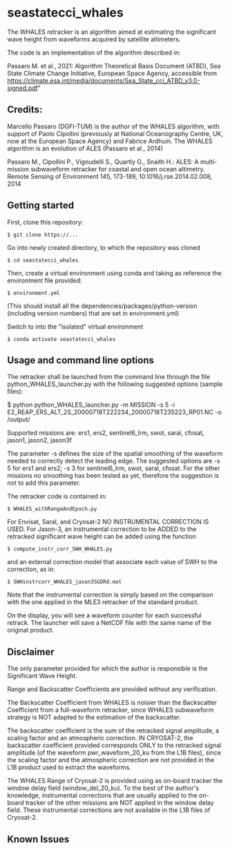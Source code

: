 # seastatecci_whales

The WHALES retracker is an algorithm aimed at estimating the significant wave height from waveforms acquired by satellite altimeters.

The code is an implementation of the algorithm described in:

Passaro M. et al., 2021: Algorithm Theoretical Basis Document (ATBD), Sea State Climate Change Initiative, European Space Agency, accessible from https://climate.esa.int/media/documents/Sea_State_cci_ATBD_v3.0-signed.pdf"

## Credits: 
Marcello Passaro (DGFI-TUM) is the author of the WHALES algorithm, with support of Paolo Cipollini (previously at National Oceanography Centre, UK, now at the European Space Agency) and Fabrice Ardhuin. The WHALES algorithm is an evolution of ALES (Passaro et al., 2014)

Passaro M., Cipollini P., Vignudelli S., Quartly G., Snaith H.: ALES: A multi-mission subwaveform retracker for coastal and open ocean altimetry. Remote Sensing of Environment 145, 173-189, 10.1016/j.rse.2014.02.008, 2014

## Getting started

First, clone this repository:

    $ git clone https://...

Go into newly created directory, to which the repository was cloned

    $ cd seastatecci_whales

Then, create a virtual environment using conda and taking as reference the environment file provided:

    $ environment.yml

(This should install all the dependencies/packages/python-version (including version numbers) that are set in environment.yml)

Switch to into the "isolated" virtual environment 

    $ conda activate seastatecci_whales


## Usage and command line options

The retracker shall be launched from the command line through the file python_WHALES_launcher.py with the following suggested options (sample files):

$ python python_WHALES_launcher.py -m MISSION -s 5 -i E2_REAP_ERS_ALT_2S_20000718T222234_20000718T235223_RP01.NC -o /output/

Supported missions are: ers1, ers2, sentinel6_lrm, swot, saral, cfosat, jason1, jason2, jason3f 

The parameter -s defines the size of the spatial smoothing of the waveform needed to correctly detect the leading edge. The suggested options are -s 5 for ers1 and ers2; -s 3 for sentinel6_lrm, swot, saral, cfosat. For the other missions no smoothing has been tested as yet, therefore the suggestion is not to add this parameter.

The retracker code is contained in:

    $ WHALES_withRangeAndEpoch.py
    
For Envisat, Saral, and Cryosat-2 NO INSTRUMENTAL CORRECTION IS USED.
For Jason-3, an instrumental correction to be ADDED to the retracked significant wave height can be added using the function 

    $ compute_instr_corr_SWH_WHALES.py

and an external correction model that associate each value of SWH to the correction, as in:

    $ SWHinstrcorr_WHALES_jason3SGDRd.mat
    
Note that the instrumental correction is simply based on the comparison with the one applied in the MLE3 retracker of the standard product. 
    
    
On the display, you will see a waveform counter for each successful retrack.
The launcher will save a NetCDF file with the same name of the original product.
    

## Disclaimer

The only parameter provided for which the author is responsible is the Significant Wave Height.

Range and Backscatter Coefficients are provided without any verification.

The Backscatter Coefficient from WHALES is noisier than the Backscatter Coefficient from a full-waveform retracker, since WHALES subwaveform strategy is NOT adapted to the estimation of the backscatter.

The backscatter coefficient is the sum of the retracked signal amplitude, a scaling factor and an atmospheric correction. IN CRYOSAT-2, the backscatter coefficient provided corresponds ONLY to the retracked signal amplitude (of the waveform pwr_waveform_20_ku from the L1B files), since the scaling factor and the atmospheric correction are not provided in the L1B product used to extract the waveforms.

The WHALES Range of Cryosat-2 is provided using as on-board tracker the window delay field (window_del_20_ku). To the best of the author's knowledge, instrumental corrections that are usually applied to the on-board tracker of the other missions are NOT applied in the window delay field. These instrumental corrections are not available in the L1B files of Cryosat-2. 

## Known Issues







